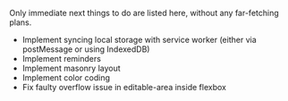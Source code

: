 Only immediate next things to do are listed here, without any far-fetching plans.

- Implement syncing local storage with service worker (either via postMessage or using IndexedDB)
- Implement reminders
- Implement masonry layout
- Implement color coding
- Fix faulty overflow issue in editable-area inside flexbox
